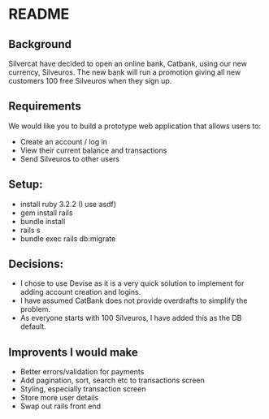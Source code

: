 # README

## Background
Silvercat have decided to open an online bank, Catbank, using our new currency, Silveuros.
The new bank will run a promotion giving all new customers 100 free Silveuros when they
sign up.

## Requirements
We would like you to build a prototype web application that allows users to:
- Create an account / log in
- View their current balance and transactions
- Send Silveuros to other users

## Setup:
* install ruby 3.2.2 (I use asdf)
* gem install rails
* bundle install
* rails s
* bundle exec rails db:migrate

## Decisions:
* I chose to use Devise as it is a very quick solution to implement for adding account creation and logins.
* I have assumed CatBank does not provide overdrafts to simplify the problem.
* As everyone starts with 100 Silveuros, I have added this as the DB default.

## Improvents I would make
* Better errors/validation for payments
* Add pagination, sort, search etc to transactions screen
* Styling, especially transaction screen
* Store more user details
* Swap out rails front end 